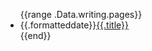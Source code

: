 <ul class="post-list">
{{range .Data.writing.pages}}
<li class="post-link">
<span class="date">{{.formatteddate}}</span><a href="{{print  "/writing/" .slug}}"><span>{{.title}}</span></a></li>
{{end}}
</ul>
